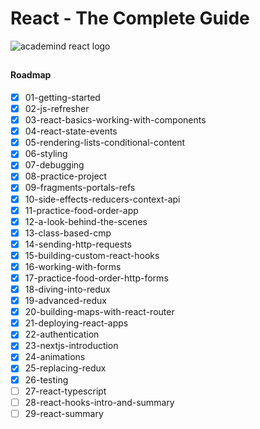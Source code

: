 # React - The Complete Guide

![academind react logo](https://i.imgur.com/UJn28OT.png)
##

#### Roadmap
 - [x] 01-getting-started
 - [x] 02-js-refresher
 - [x] 03-react-basics-working-with-components
 - [x] 04-react-state-events
 - [x] 05-rendering-lists-conditional-content
 - [x] 06-styling
 - [x] 07-debugging
 - [x] 08-practice-project
 - [x] 09-fragments-portals-refs
 - [x] 10-side-effects-reducers-context-api
 - [x] 11-practice-food-order-app
 - [x] 12-a-look-behind-the-scenes
 - [x] 13-class-based-cmp
 - [x] 14-sending-http-requests
 - [x] 15-building-custom-react-hooks
 - [x] 16-working-with-forms
 - [x] 17-practice-food-order-http-forms
 - [x] 18-diving-into-redux
 - [x] 19-advanced-redux
 - [x] 20-building-maps-with-react-router
 - [x] 21-deploying-react-apps
 - [x] 22-authentication
 - [x] 23-nextjs-introduction
 - [x] 24-animations
 - [x] 25-replacing-redux
 - [x] 26-testing
 - [ ] 27-react-typescript
 - [ ] 28-react-hooks-intro-and-summary
 - [ ] 29-react-summary
